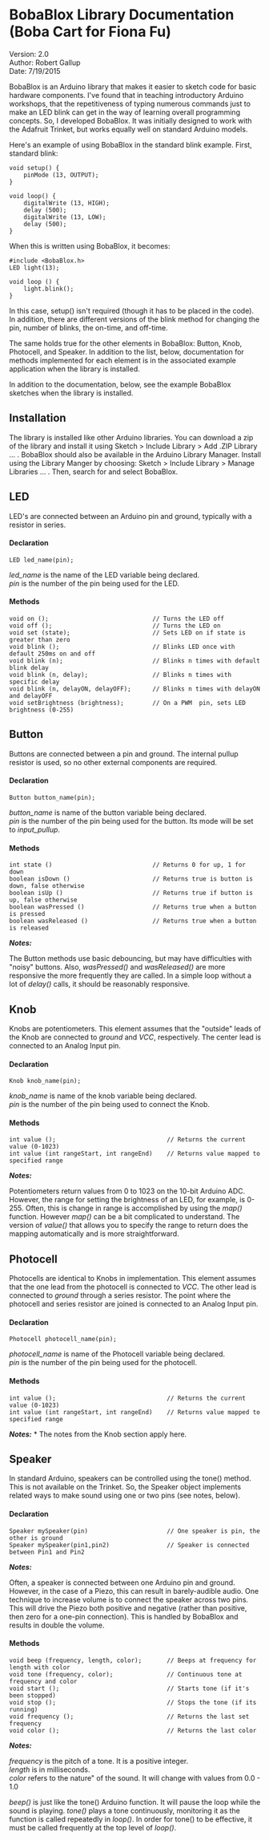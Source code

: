 # BobaBlox Library Documentation  (Boba Cart for Fiona Fu)

Version: 2.0  
Author: Robert Gallup  
Date: 7/19/2015

BobaBlox is an Arduino library that makes it easier to sketch code for basic hardware components. I've found that in teaching introductory Arduino workshops, that the repetitiveness of typing numerous commands just to make an LED blink   can get in the way of learning overall programming concepts. So, I developed BobaBlox. It was initially designed to work with the Adafruit Trinket, but works equally well on standard Arduino models.

Here's an example of using BobaBlox in the standard blink example. First, standard blink:

    void setup() {
    	pinMode (13, OUTPUT);
    }
    
    void loop() {
    	digitalWrite (13, HIGH);
    	delay (500);
    	digitalWrite (13, LOW);
    	delay (500);	
    }
    
When this is written using BobaBlox, it becomes:

    #include <BobaBlox.h>
    LED light(13);
    
    void loop () {
    	light.blink();
    }

In this case, setup() isn't required (though it has to be placed in the code). In addition, there are different versions of the blink method for changing the pin, number of blinks, the on-time, and off-time.

The same holds true for the other elements in BobaBlox: Button, Knob, Photocell, and Speaker. In addition to the list, below, documentation for methods implemented for each element is in the associated example application when the library is installed.

In addition to the documentation, below, see the example BobaBlox sketches when the library is installed.

## Installation

The library is installed like other Arduino libraries. You can download a zip of the library and install it using Sketch > Include Library > Add .ZIP Library ... . BobaBlox should also be available in the Arduino Library Manager. Install using the Library Manger by choosing: Sketch > Include Library > Manage Libraries ... . Then, search for and select BobaBlox.

## LED

LED's are connected between an Arduino pin and ground, typically with a resistor in series.

#### Declaration

    LED led_name(pin);
    
*led_name* is the name of the LED variable being declared.  
*pin* is the number of the pin being used for the LED.

#### Methods

    void on ();								// Turns the LED off
    void off ();							// Turns the LED on
    void set (state);						// Sets LED on if state is greater than zero
    void blink ();							// Blinks LED once with default 250ms on and off
    void blink (n);							// Blinks n times with default blink delay
    void blink (n, delay);					// Blinks n times with specific delay
    void blink (n, delayON, delayOFF);		// Blinks n times with delayON and delayOFF
    void setBrightness (brightness);		// On a PWM  pin, sets LED brightness (0-255)

## Button

Buttons are connected between a pin and ground. The internal pullup resistor is used, so no other external components are required.

#### Declaration

    Button button_name(pin);
    
*button_name* is name of the button variable being declared.  
*pin* is the number of the pin being used for the button. Its mode will be set to *input_pullup*.

#### Methods

    int state ()							// Returns 0 for up, 1 for down
    boolean isDown ()						// Returns true is button is down, false otherwise
    boolean isUp ()							// Returns true if button is up, false otherwise
    boolean wasPressed ()					// Returns true when a button is pressed
    boolean wasReleased ()					// Returns true when a button is released

***Notes:***

The Button methods use basic debouncing, but may have difficulties with "noisy" buttons. Also, *wasPressed()* and *wasReleased()* are more responsive the more frequently they are called. In a simple loop without a lot of *delay()* calls, it should be reasonably responsive.

## Knob

Knobs are potentiometers. This element assumes that the "outside" leads of the Knob are connected to *ground* and *VCC*, respectively. The center lead is connected to an Analog Input pin.

#### Declaration

    Knob knob_name(pin);
    
*knob_name* is name of the knob variable being declared.  
*pin* is the number of the pin being used to connect the Knob.

#### Methods

    int value ();								// Returns the current value (0-1023)
    int value (int rangeStart, int rangeEnd)	// Returns value mapped to specified range

***Notes:***

Potentiometers return values from 0 to 1023 on the 10-bit Arduino ADC. However, the range for setting the brightness of an LED, for example, is 0-255. Often, this is change in range is accomplished by using the *map()* function. However *map()* can be a bit complicated to understand. The version of *value()* that allows you to specify the range to return does the mapping automatically and is more straightforward.

## Photocell

Photocells are identical to Knobs in implementation. This element assumes that the one lead from the photocell is connected to *VCC*. The other lead is connected to *ground* through a series resistor. The point where the photocell and series resistor are joined is connected to an Analog Input pin.

#### Declaration

    Photocell photocell_name(pin);
    
*photocell_name* is name of the Photocell variable being declared.  
*pin* is the number of the pin being used for the photocell.

#### Methods

    int value ();								// Returns the current value (0-1023)
    int value (int rangeStart, int rangeEnd)	// Returns value mapped to specified range

***Notes:***
*
The notes from the Knob section apply here.

## Speaker

In standard Arduino, speakers can be controlled using the tone() method. This is not available on the Trinket. So, the Speaker object implements related ways to make sound using one or two pins (see notes, below).

#### Declaration

    Speaker mySpeaker(pin)						// One speaker is pin, the other is ground
    Speaker mySpeaker(pin1,pin2)				// Speaker is connected between Pin1 and Pin2

***Notes:***

Often, a speaker is connected between one Arduino pin and ground. However, in the case of a Piezo, this can result in barely-audible audio. One technique to increase volume is to connect the speaker across two pins. This will drive the Piezo both positive and negative (rather than positive, then zero for a one-pin connection). This is handled by BobaBlox and results in double the volume.

#### Methods

    void beep (frequency, length, color);		// Beeps at frequency for length with color
    void tone (frequency, color);				// Continuous tone at frequency and color
    void start ();								// Starts tone (if it's been stopped)
    void stop ();								// Stops the tone (if its running)
    void frequency ();							// Returns the last set frequency
    void color ();								// Returns the last color

***Notes:***

*frequency* is the pitch of a tone. It is a positive integer.  
*length* is in milliseconds.  
*color* refers to the nature" of the sound. It will change with values from 0.0 - 1.0

*beep()* is just like the tone() Arduino function. It will pause the loop while the sound is playing.
*tone()* plays a tone continuously, monitoring it as the function is called repeatedly in *loop()*. In order for tone() to be effective, it must be called frequently at the top level of *loop()*.
